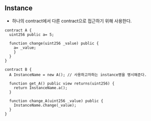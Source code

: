 ## Instance
- 하나의 contract에서 다른 contract으로 접근하기 위해 사용한다.
```solidity
contract A {
  uint256 public a= 5;
  
  function change(uint256 _value) public {
    a= _value;
    }
  }
}

contract B {
  A InstanceName = new A(); // 사용하고자하는 instance명을 명시해준다. 
  
  function get_A() public view returns(uint256) {
    return InstanceName.a();
  }
  
  function change_A(uint256 _value) public {
    InstanceName.change(_value);
  }
}
```
